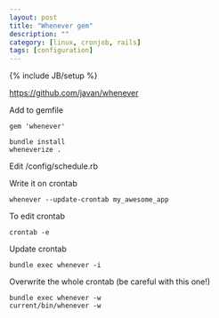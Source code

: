 ```yaml
---
layout: post
title: "Whenever gem"
description: ""
category: [linux, cronjob, rails]
tags: [configuration]
---
```

{% include JB/setup %}

<https://github.com/javan/whenever>

Add to gemfile

    gem 'whenever'

    bundle install
    wheneverize .
  
Edit /config/schedule.rb
  
Write it on crontab

    whenever --update-crontab my_awesome_app

To edit crontab

    crontab -e

Update crontab

    bundle exec whenever -i

Overwrite the whole crontab (be careful with this one!)

    bundle exec whenever -w
    current/bin/whenever -w
